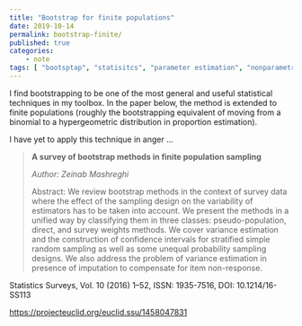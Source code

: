 ```yaml
---
title: "Bootstrap for finite populations"
date: 2019-10-14
permalink: bootstrap-finite/
published: true
categories:
    - note
tags: [ "bootsptap", "statisitcs", "parameter estimation", "nonparametric statistics" ]
---
```


I find bootstrapping to be one of the most general and useful statistical techniques in my toolbox. In the paper below, the method is extended to finite populations (roughly the bootstrapping equivalent of moving from a binomial to a hypergeometric distribution in proportion estimation).

I have yet to apply this technique in anger ...

> **A survey of bootstrap methods in finite population sampling**
>
> *Author: Zeinab Mashreghi*
>
> Abstract: We review bootstrap methods in the context of survey data where the effect of the sampling design on the variability of estimators has to be taken into account. We present the methods in a unified way by classifying them in three classes: pseudo-population, direct, and survey weights methods. We cover variance estimation and the construction of confidence intervals for stratified simple random sampling as well as some unequal probability sampling designs. We also address the problem of variance estimation in presence of imputation to compensate for item non-response.

Statistics Surveys, Vol. 10 (2016) 1–52, ISSN: 1935-7516, DOI: 10.1214/16-SS113

https://projecteuclid.org/euclid.ssu/1458047831

